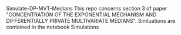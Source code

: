 Simulate-DP-MVT-Medians
This repo concerns section 3 of paper "CONCENTRATION OF THE EXPONENTIAL MECHANISM AND
DIFFERENTIALLY PRIVATE MULTIVARIATE MEDIANS".
Simluations are contained in the notebook Simulations 
